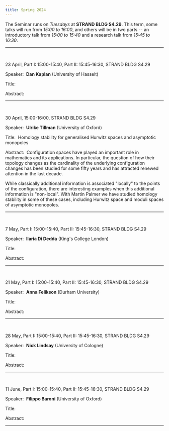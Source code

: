 ```yaml
---
title: Spring 2024
---
```



The Seminar runs on *Tuesdays* at **STRAND BLDG S4.29**. This term, some talks will run from *15:00 to 16:00*, and others will be in two parts -- an introductory talk from *15:00 to 15:40* and a research talk from *15:45 to 16:30*.



----------------------------------------------------------------
<br />

23 April, Part I: 15:00-15:40, Part II: 15:45-16:30, STRAND BLDG S4.29

Speaker:&nbsp; **Dan Kaplan** (University of Hasselt)

Title:&nbsp;

Abstract:&nbsp;

---------------------------------------------------------
<br />

30 April, 15:00-16:00, STRAND BLDG S4.29

Speaker:&nbsp; **Ulrike Tillman** (University of Oxford)

Title:&nbsp; Homology stability for generalised Hurwitz spaces and asymptotic monopoles

Abstract:&nbsp; Configuration spaces have played an important role in mathematics and its applications. In particular, the question of how their topology changes as the cardinality of the underlying configuration changes has been studied for some fifty years and has attracted renewed attention in the last decade. 

While classically additional information is associated "locally" to the points of the configuration, there are interesting examples when this additional information is "non-local". With Martin Palmer we have studied homology stability in some of these cases, including Hurwitz space and moduli spaces of asymptotic monopoles.

---------------------------------------------------------
<br />

7 May, Part I: 15:00-15:40, Part II: 15:45-16:30, STRAND BLDG S4.29

Speaker:&nbsp; **Ilaria Di Dedda** (King's College London)

Title:&nbsp;

Abstract:&nbsp;

---------------------------------------------------------
<br />

21 May, Part I: 15:00-15:40, Part II: 15:45-16:30, STRAND BLDG S4.29

Speaker:&nbsp; **Anna Felikson** (Durham University)

Title:&nbsp;

Abstract:&nbsp;

---------------------------------------------------------
<br />

28 May, Part I: 15:00-15:40, Part II: 15:45-16:30, STRAND BLDG S4.29

Speaker:&nbsp; **Nick Lindsay** (University of Cologne)

Title:&nbsp;

Abstract:&nbsp;


---------------------------------------------------------
<br />

11 June, Part I: 15:00-15:40, Part II: 15:45-16:30, STRAND BLDG S4.29

Speaker:&nbsp; **Filippo Baroni** (University of Oxford)

Title:&nbsp;

Abstract:&nbsp;


---------------------------------------------------------
